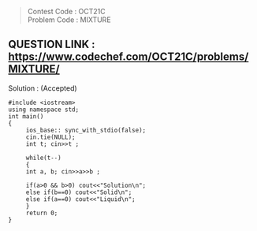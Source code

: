 >Contest Code : OCT21C <br>
>Problem Code : MIXTURE <br>

## QUESTION LINK : https://www.codechef.com/OCT21C/problems/MIXTURE/
Solution : (Accepted)

```
#include <iostream>
using namespace std;
int main() 
{    
     ios_base:: sync_with_stdio(false);
     cin.tie(NULL);
     int t; cin>>t ;
     
     while(t--)
     {
     int a, b; cin>>a>>b ;
          
     if(a>0 && b>0) cout<<"Solution\n"; 	        
     else if(b==0) cout<<"Solid\n";
     else if(a==0) cout<<"Liquid\n";
     }
     return 0;
}
```

  
